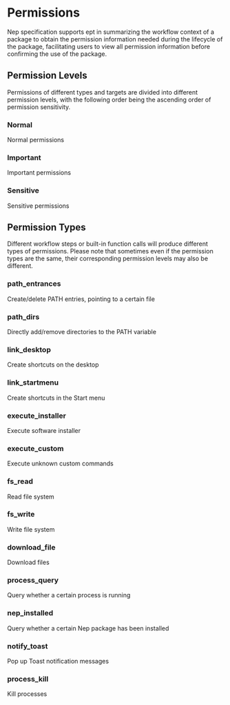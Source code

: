 # Permissions

[//]: # (This file is automatically generated by script, do not modify it.)

Nep specification supports ept in summarizing the workflow context of a package to obtain the permission information needed during the lifecycle of the package, facilitating users to view all permission information before confirming the use of the package.
## Permission Levels
Permissions of different types and targets are divided into different permission levels, with the following order being the ascending order of permission sensitivity.
### Normal
Normal permissions
### Important
Important permissions
### Sensitive
Sensitive permissions

## Permission Types
Different workflow steps or built-in function calls will produce different types of permissions. Please note that sometimes even if the permission types are the same, their corresponding permission levels may also be different.
### path_entrances
Create/delete PATH entries, pointing to a certain file
### path_dirs
Directly add/remove directories to the PATH variable
### link_desktop
Create shortcuts on the desktop
### link_startmenu
Create shortcuts in the Start menu
### execute_installer
Execute software installer
### execute_custom
Execute unknown custom commands
### fs_read
Read file system
### fs_write
Write file system
### download_file
Download files
### process_query
Query whether a certain process is running
### nep_installed
Query whether a certain Nep package has been installed
### notify_toast
Pop up Toast notification messages
### process_kill
Kill processes
